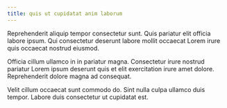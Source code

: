 ```yaml
---
title: quis ut cupidatat anim laborum
---
```


Reprehenderit aliquip tempor consectetur sunt. Quis pariatur elit officia labore ipsum. Qui consectetur deserunt labore mollit occaecat Lorem irure quis occaecat nostrud eiusmod.

Officia cillum ullamco in in pariatur magna. Consectetur irure nostrud pariatur Lorem ipsum deserunt quis et elit exercitation irure amet dolore. Reprehenderit dolore magna ad consequat.

Velit cillum occaecat sunt commodo do. Sint nulla culpa ullamco duis tempor. Labore duis consectetur ut cupidatat est.